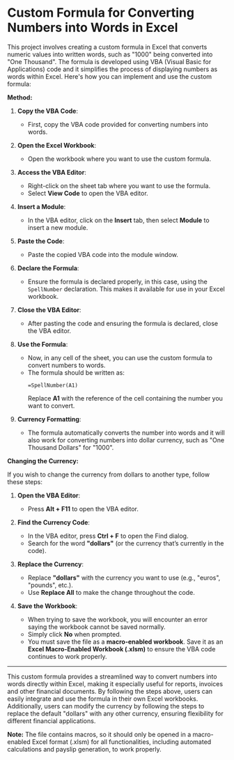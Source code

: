  # Custom Formula for Converting Numbers into Words in Excel

This project involves creating a custom formula in Excel that converts numeric values into written words, such as "1000" being converted into "One Thousand". The formula is developed using VBA (Visual Basic for Applications) code and it simplifies the process of displaying numbers as words within Excel. Here's how you can implement and use the custom formula:

**Method:**

1. **Copy the VBA Code**: 
   - First, copy the VBA code provided for converting numbers into words.

2. **Open the Excel Workbook**: 
   - Open the workbook where you want to use the custom formula.

3. **Access the VBA Editor**:
   - Right-click on the sheet tab where you want to use the formula.
   - Select **View Code** to open the VBA editor.

4. **Insert a Module**:
   - In the VBA editor, click on the **Insert** tab, then select **Module** to insert a new module.

5. **Paste the Code**:
   - Paste the copied VBA code into the module window.

6. **Declare the Formula**:
   - Ensure the formula is declared properly, in this case, using the `SpellNumber` declaration. This makes it available for use in your Excel workbook.

7. **Close the VBA Editor**:
   - After pasting the code and ensuring the formula is declared, close the VBA editor.

8. **Use the Formula**:
   - Now, in any cell of the sheet, you can use the custom formula to convert numbers to words.
   - The formula should be written as:
     ```
     =SpellNumber(A1)
     ```
     Replace **A1** with the reference of the cell containing the number you want to convert.

9. **Currency Formatting**:
   - The formula automatically converts the number into words and it will also work for converting numbers into dollar currency, such as "One Thousand Dollars" for "1000".



**Changing the Currency:**

If you wish to change the currency from dollars to another type, follow these steps:

1. **Open the VBA Editor**:
   - Press **Alt + F11** to open the VBA editor.

2. **Find the Currency Code**:
   - In the VBA editor, press **Ctrl + F** to open the Find dialog.
   - Search for the word **"dollars"** (or the currency that’s currently in the code).

3. **Replace the Currency**:
   - Replace **"dollars"** with the currency you want to use (e.g., "euros", "pounds", etc.).
   - Use **Replace All** to make the change throughout the code.

4. **Save the Workbook**:
   - When trying to save the workbook, you will encounter an error saying the workbook cannot be saved normally.
   - Simply click **No** when prompted.
   - You must save the file as a **macro-enabled workbook**. Save it as an **Excel Macro-Enabled Workbook (.xlsm)** to ensure the VBA code continues to work properly.

---

This custom formula provides a streamlined way to convert numbers into words directly within Excel, making it especially useful for reports, invoices and other financial documents. By following the steps above, users can easily integrate and use the formula in their own Excel workbooks. Additionally, users can modify the currency by following the steps to replace the default "dollars" with any other currency, ensuring flexibility for different financial applications.

**Note:** The file contains macros, so it should only be opened in a macro-enabled Excel format (.xlsm) for all functionalities, including automated calculations and payslip generation, to work properly.
